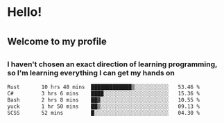 
<h1>Hello!<h1>
<h2>Welcome to my profile<h2>
<h3>I haven't chosen an exact direction of learning programming, so I'm learning everything I can get my hands on</h3>

<!--START_SECTION:waka-->

```txt
Rust       10 hrs 48 mins  █████████████▒░░░░░░░░░░░   53.46 %
C#         3 hrs 6 mins    ████░░░░░░░░░░░░░░░░░░░░░   15.36 %
Bash       2 hrs 8 mins    ██▓░░░░░░░░░░░░░░░░░░░░░░   10.55 %
yuck       1 hr 50 mins    ██▒░░░░░░░░░░░░░░░░░░░░░░   09.13 %
SCSS       52 mins         █░░░░░░░░░░░░░░░░░░░░░░░░   04.30 %
```

<!--END_SECTION:waka-->
